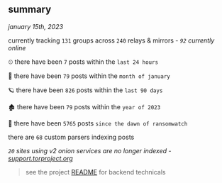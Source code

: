 
## summary
_january 15th, 2023_

currently tracking `131` groups across `240` relays & mirrors - _`92` currently online_

⏲ there have been `7` posts within the `last 24 hours`

🦈 there have been `79` posts within the `month of january`

🪐 there have been `826` posts within the `last 90 days`

🏚 there have been `79` posts within the `year of 2023`

🦕 there have been `5765` posts `since the dawn of ransomwatch`

there are `68` custom parsers indexing posts

_`20` sites using v2 onion services are no longer indexed - [support.torproject.org](https://support.torproject.org/onionservices/v2-deprecation/)_

> see the project [README](https://github.com/joshhighet/ransomwatch#ransomwatch--) for backend technicals
